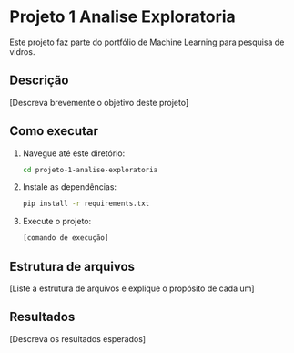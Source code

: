 # Projeto 1 Analise Exploratoria

Este projeto faz parte do portfólio de Machine Learning para pesquisa de vidros.

## Descrição

[Descreva brevemente o objetivo deste projeto]

## Como executar

1. Navegue até este diretório:
   ```bash
   cd projeto-1-analise-exploratoria
   ```

2. Instale as dependências:
   ```bash
   pip install -r requirements.txt
   ```

3. Execute o projeto:
   ```bash
   [comando de execução]
   ```

## Estrutura de arquivos

[Liste a estrutura de arquivos e explique o propósito de cada um]

## Resultados

[Descreva os resultados esperados]
